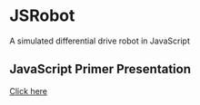 # JSRobot
A simulated differential drive robot in JavaScript

## JavaScript Primer Presentation
[Click here](https://docs.google.com/presentation/d/1yS6iXzFgMUrBI0e8WoyDMyUiimz2qXVWDLRE8zwqilE/edit?usp=sharing)
